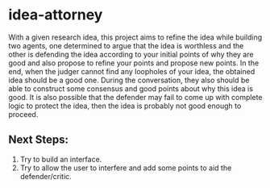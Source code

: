 # idea-attorney

With a given research idea, this project aims to refine the idea while building two agents, one determined to argue that the idea is worthless and the other is defending the idea according to your initial points of why they are good and also propose to refine your points and propose new points. In the end, when the judger cannot find any loopholes of your idea, the obtained idea should be a good one. During the conversation, they also should be able to construct some consensus and good points about why this idea is good. It is also possible that the defender may fail to come up with complete logic to protect the idea, then the idea is probably not good enough to proceed. 

## Next Steps:

1. Try to build an interface. 
2. Try to allow the user to interfere and add some points to aid the defender/critic.